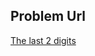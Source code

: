 ## Problem Url

[The last 2 digits](https://codeforces.com/group/MWSDmqGsZm/contest/219158/problem/Y)